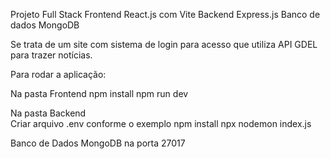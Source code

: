 Projeto Full Stack
Frontend React.js com Vite
Backend Express.js
Banco de dados MongoDB

Se trata de um site com sistema de login para acesso que utiliza API GDEL para trazer notícias.


Para rodar a aplicação:

Na pasta Frontend
npm install
npm run dev  

Na pasta Backend  
Criar arquivo .env conforme o exemplo
npm install
npx nodemon index.js

Banco de Dados
MongoDB na porta 27017

